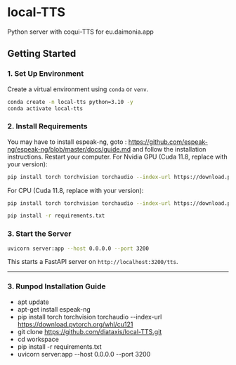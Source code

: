 # local-TTS
Python server with coqui-TTS for eu.daimonia.app

## Getting Started
### 1. Set Up Environment

Create a virtual environment using `conda` or `venv`.

```bash
conda create -n local-tts python=3.10 -y
conda activate local-tts
```

### 2. Install Requirements
You may have to install espeak-ng, goto : https://github.com/espeak-ng/espeak-ng/blob/master/docs/guide.md and follow the installation instructions.
Restart your computer.
For Nvidia GPU (Cuda 11.8, replace with your version):
```bash
pip install torch torchvision torchaudio --index-url https://download.pytorch.org/whl/cu118
```
For CPU (Cuda 11.8, replace with your version):
```bash
pip install torch torchvision torchaudio --index-url https://download.pytorch.org/whl/cpu
```
```bash
pip install -r requirements.txt
```
### 3. Start the Server

```bash
uvicorn server:app --host 0.0.0.0 --port 3200
```

This starts a FastAPI server on `http://localhost:3200/tts`.

---
### 3. Runpod Installation Guide
- apt update
- apt-get install espeak-ng
- pip install torch torchvision torchaudio --index-url https://download.pytorch.org/whl/cu121
- git clone https://github.com/diataxis/local-TTS.git
- cd workspace
- pip install -r requirements.txt
- uvicorn server:app --host 0.0.0.0 --port 3200